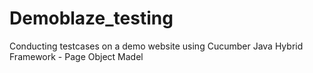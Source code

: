 # Demoblaze_testing
Conducting testcases on a demo website using Cucumber Java Hybrid Framework - Page Object Madel 
